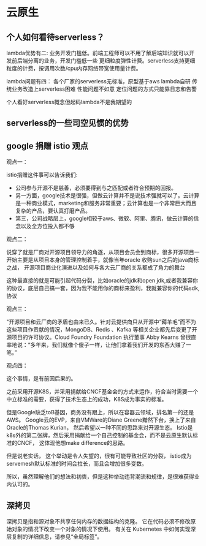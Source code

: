 # 云原生

## 个人如何看待serverless？

lambda优势有二:
业务开发门槛低。前端工程师可以不用了解后端知识就可以开发前后端分离的业务，开发门槛低一些
更细粒度弹性计费。serverless支持更细粒度的计费，按调用次数/cpu内存网络带宽使用量计费。

lambda问题有四：
各个厂家的serverless无标准，原型基于aws lambda自研
传统业务改造上serverless困难
性能问题不如意
定位问题的方式只能靠日志和告警

个人看好serverless概念但起码lambda不是我期望的

## serverless的一些司空见惯的优势

## google 捐赠 istio 观点

观点一：

istio捐赠这件事可以告诉我们:
- 公司参与开源不是慈善，必须要得到与之匹配或者符合预期的回报。
- 另一方面，google技术是很强，但做云计算并不是说技术强就可以了。云计算是一种商业模式，marketing和服务非常重要；云计算也是一个非常巨大而且复杂的产品，要认真打磨产品。
- 第三，公司战略层上，google相较于aws、微软、阿里、腾讯，做云计算的信念以及全方位投入都不够

观点二：

说穿了就是厂商对开源项目领导力的角逐，从项目会员会到商标，很多开源项目一开始主要是从项目本身的管理控制着手，就像当年oracle 收购sun之后的java商标之战， 开源项目商业化演进以及如何与各大云厂商的关系都成了角力的舞台

这种最直接的就是可能引起代码分裂，比如oracle的jdk和open jdk,或者我兼容你的协议，底层自己搞一套，因为我不能用你的商标来盈利，我就兼容你的代码sdk, 协议

观点三：

"开源项目和云厂商的矛盾也由来已久。针对云提供商只从开源中“薅羊毛”而不为这些项目作贡献的情况，MongoDB、Redis 、Kafka 等相关企业都先后变更了开源项目的许可协议。Cloud Foundry Foundation 执行董事 Abby Kearns 曾很直率地说：“多年来，我们就像个傻子一样，让他们拿着我们开发的东西大赚了一笔。”

观点四：

这个事情，是有前因后果的。

之前采用开源K8S，并采用捐献给CNCF基金会的方式来运作，符合当时需要一个中立标准的需要，获得了技术生态上的成功，K8S成为事实的标准。

但是Google缺乏toB基因，商务没有跟上，所以在容器云领域，排名第一的还是AWS。
Google云的EVP，来自VMWare的Diane Greene黯然下台，换上了来自Oracle的Thomas Kurian，
然后希望以一种不同的思路来对开源生态。
Istio是k8s外的第二张牌，然后采用捐献给一个自己控制的基金会，而不是云原生默认标准的CNCF，
这体现他想make difference的思路。

但是说老实话， 这个举动是令人失望的，很有可能导致社区的分裂，
istio成为servemesh默认标准的时间会拉长，而且会增加很多变数。

所以，虽然理解他们的想法和初衷，但是这种举动违背潮流和规律，是很难获得业内认可的。

## 深拷贝

深拷贝是指和源对象不共享任何内存的数据结构的克隆。 它在代码必须不修改原始对象的情况下改变一个对象的情况下使用。 有关在 Kubernetes 中如何实现深层复制的详细信息，请参见“全局标签”。